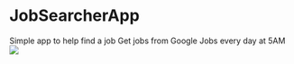 # JobSearcherApp
Simple app to help find a job
Get jobs from Google Jobs every day at 5AM
<img src="https://ibb.co/2k93Sg9"/>
